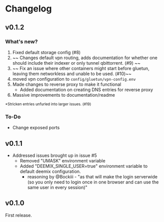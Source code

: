 # Changelog



## v0.1.2
### What's new?
1. Fixed default storage config (#8)
2. ~~ Changes default vpn routing, adds documentation for whether one should include their indexer or only tunnel qbittorrent. (#9) ~~
3. ~~ Fix an issue where other containers might start before gluetun, leaving them networkless and unable to be used. (#10)~~
4. moved vpn configuration to ```config/gluetun/vpn-config.env```
5. Made changes to reverse proxy to make it functional
    - Added documentation on creating DNS entries for reverse proxy
6. Massive improvements to documentation/readme

<sup>*Stricken entries unfurled into larger issues. (#19)</sup>


### To-Do
- Change exposed ports



## v0.1.1
- Addressed issues brought up in issue #5
  - Removed "UMASK" environment variable
  - Added "DEEMIX_SINGLE_USER=true" environment variable to default deemix configuration.
    - reasoning by @Bockiii - "as that will make the login serverwide (so you only need to login once in one browser and can use the same user in every session)"


## v0.1.0
First release.
